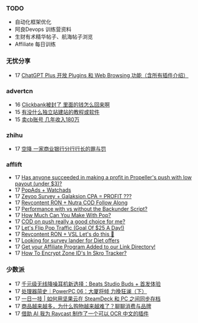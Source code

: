 ### TODO
-  自动化框架优化
-  阿良Devops 训练营资料
-  生财有术精华帖子、航海帖子浏览
-  Affiliate 每日训练

### 无忧分享
<!-- ruyo:START -->
-  17 [ChatGPT Plus 开放 Plugins 和 Web Browsing 功能（含所有插件介绍）](https://51.ruyo.net/18385.html)<!-- ruyo:END -->

### advertcn
<!-- advertcn:START -->
-  16 [Clickbank被封了  里面的钱怎么回来啊](https://www.advertcn.com/forum.php?mod=viewthread&tid=110388)
-  15 [有没什么独立站建站的教程或软件](https://www.advertcn.com/forum.php?mod=viewthread&tid=110381)
-  15 [卖cb账号 几年收入180万](https://www.advertcn.com/forum.php?mod=viewthread&tid=110375)<!-- advertcn:END -->

### zhihu
<!-- zhihu:START -->
-  17 [空降 一家商业银行分行行长的罪与罚](http://zhuanlan.zhihu.com/p/629656591?utm_campaign=rss&utm_medium=rss&utm_source=rss&utm_content=title)<!-- zhihu:END -->

### afflift
<!-- afflift:START -->
-  17 [Has anyone succeeded in making a profit in Propeller&#39;s push with low payout &lpar;under $3&rpar;?](https://afflift.com/f/threads/has-anyone-succeeded-in-making-a-profit-in-propellers-push-with-low-payout-under-3.10952/)
-  17 [PopAds + Watchads](https://afflift.com/f/threads/popads-watchads.10957/)
-  17 [Zeyoo Survey + Galaksion CPA = PROFIT ???](https://afflift.com/f/threads/zeyoo-survey-galaksion-cpa-profit.10574/)
-  17 [Revcontent RON + Nutra COD Follow Along](https://afflift.com/f/threads/revcontent-ron-nutra-cod-follow-along.10896/)
-  17 [Performance with vs without the Backunder Script?](https://afflift.com/f/threads/performance-with-vs-without-the-backunder-script.10843/)
-  17 [How Much Can You Make With Pop?](https://afflift.com/f/threads/how-much-can-you-make-with-pop.10960/)
-  17 [COD on push really a good choice for me?](https://afflift.com/f/threads/cod-on-push-really-a-good-choice-for-me.10741/)
-  17 [Let&#39;s Flip Pop Traffic &lpar;Goal Of $25 A Day!&rpar;](https://afflift.com/f/threads/lets-flip-pop-traffic-goal-of-25-a-day.10597/)
-  17 [Revcontent RON + VSL Let&#39;s do this 🚀](https://afflift.com/f/threads/revcontent-ron-vsl-lets-do-this-%F0%9F%9A%80.9662/)
-  17 [Looking for survey lander for Diet offers](https://afflift.com/f/threads/looking-for-survey-lander-for-diet-offers.10951/)
-  17 [Get your Affiliate Program Added to our Link Directory!](https://afflift.com/f/threads/get-your-affiliate-program-added-to-our-link-directory.4649/)
-  17 [How To Encrypt Zone ID&#39;s In Skro Tracker?](https://afflift.com/f/threads/how-to-encrypt-zone-ids-in-skro-tracker.10948/)<!-- afflift:END -->

### 少数派
<!-- sspai:START -->
-  17 [千元级无线降噪耳机新选择：Beats Studio Buds + 首发体验](https://sspai.com/post/79845)
-  17 [处理器简史｜PowerPC 06：大厦将倾 力挽狂澜（下）](https://sspai.com/prime/story/sv-anecdotes-13)
-  17 [一日一技 | 如何用坚果云在 SteamDeck 和 PC 之间同步存档](https://sspai.com/post/79793)
-  17 [商品越来越多，为什么购物越来越难了？聊聊消费与品牌](https://sspai.com/post/79819)
-  17 [借助 AI 我为 Raycast 制作了一个可以 OCR 中文的插件](https://sspai.com/post/79788)<!-- sspai:END -->
